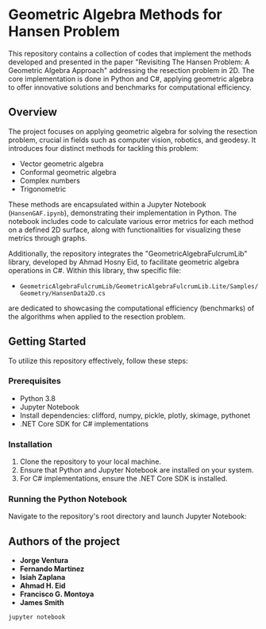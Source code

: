 # Geometric Algebra Methods for Hansen Problem

This repository contains a collection of codes that implement the methods developed and presented in the paper "Revisiting The Hansen Problem: A Geometric  Algebra Approach" addressing the resection problem in 2D. The core implementation is done in Python and C#, applying geometric algebra to offer innovative solutions and benchmarks for computational efficiency.

## Overview

The project focuses on applying geometric algebra for solving the resection problem, crucial in fields such as computer vision, robotics, and geodesy. It introduces four distinct methods for tackling this problem:
- Vector geometric algebra
- Conformal geometric algebra
- Complex numbers
- Trigonometric

These methods are encapsulated within a Jupyter Notebook (`HansenGAF.ipynb`), demonstrating their implementation in Python. The notebook includes code to calculate various error metrics for each method on a defined 2D surface, along with functionalities for visualizing these metrics through graphs.

Additionally, the repository integrates the "GeometricAlgebraFulcrumLib" library, developed by Ahmad Hosny Eid, to facilitate geometric algebra operations in C#. Within this library, thw specific file:
- `GeometricAlgebraFulcrumLib/GeometricAlgebraFulcrumLib.Lite/Samples/Geometry/HansenData2D.cs`

are dedicated to showcasing the computational efficiency (benchmarks) of the algorithms when applied to the resection problem.

## Getting Started

To utilize this repository effectively, follow these steps:

### Prerequisites

- Python 3.8
- Jupyter Notebook
- Install dependencies: clifford, numpy, pickle, plotly, skimage, pythonet
- .NET Core SDK for C# implementations

### Installation

1. Clone the repository to your local machine.
2. Ensure that Python and Jupyter Notebook are installed on your system.
3. For C# implementations, ensure the .NET Core SDK is installed.

### Running the Python Notebook

Navigate to the repository's root directory and launch Jupyter Notebook:

## Authors of the project

- **Jorge Ventura** 
- **Fernando Martinez**
- **Isiah Zaplana**
- **Ahmad H. Eid**
- **Francisco G. Montoya**
- **James Smith**




```bash
jupyter notebook
